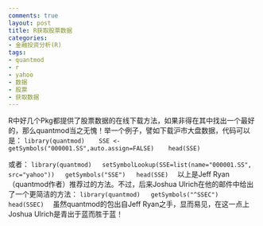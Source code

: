 ```yaml
---
comments: true
layout: post
title: R获取股票数据
categories:
- 金融投资分析(R)
tags:
- quantmod
- r
- yahoo
- 数据
- 股票
- 获取数据
---
```


R中好几个Pkg都提供了股票数据的在线下载方法，如果非得在其中找出一个最好的，那么quantmod当之无愧！举一个例子，譬如下载沪市大盘数据，代码可以是：
`
library(quantmod)   
SSE <- getSymbols("000001.SS",auto.assign=FALSE)   
head(SSE) 
` 

或者：
`
library(quantmod)  
setSymbolLookup(SSE=list(name="000001.SS", src="yahoo"))  
getSymbols("SSE")  
head(SSE)  
`
以上是Jeff Ryan（quantmod作者）推荐过的方法。不过，后来Joshua Ulrich在他的邮件中给出了一个更简洁的方法：
`
library(quantmod)  
getSymbols("^SSEC")  
head(SSEC)  
`
虽然quantmod的包出自Jeff Ryan之手，显而易见，在这一点上Joshua Ulrich是青出于蓝而胜于蓝！

